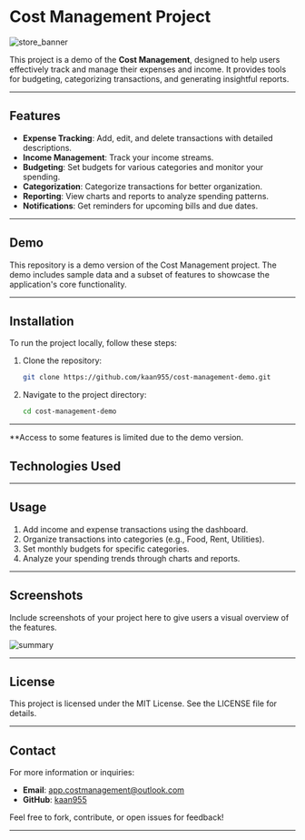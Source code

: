 # Cost Management Project

![store_banner](https://github.com/user-attachments/assets/db1cb9ef-f92c-4a2f-8cfb-0d3ab1081d3c)


This project is a demo of the **Cost Management**, designed to help users effectively track and manage their expenses and income. It provides tools for budgeting, categorizing transactions, and generating insightful reports.

---

## Features

- **Expense Tracking**: Add, edit, and delete transactions with detailed descriptions.
- **Income Management**: Track your income streams.
- **Budgeting**: Set budgets for various categories and monitor your spending.
- **Categorization**: Categorize transactions for better organization.
- **Reporting**: View charts and reports to analyze spending patterns.
- **Notifications**: Get reminders for upcoming bills and due dates.

---

## Demo

This repository is a demo version of the Cost Management project. The demo includes sample data and a subset of features to showcase the application's core functionality.

---

## Installation

To run the project locally, follow these steps:

1. Clone the repository:
   ```bash
   git clone https://github.com/kaan955/cost-management-demo.git
   ```

2. Navigate to the project directory:
   ```bash
   cd cost-management-demo
 ---

**Access to some features is limited due to the demo version.

## Technologies Used

---

## Usage

1. Add income and expense transactions using the dashboard.
2. Organize transactions into categories (e.g., Food, Rent, Utilities).
3. Set monthly budgets for specific categories.
4. Analyze your spending trends through charts and reports.

---

## Screenshots

Include screenshots of your project here to give users a visual overview of the features.

![summary](https://github.com/user-attachments/assets/e7b821ff-7ce1-4462-83d1-56ebfce5f1a6)

---

## License

This project is licensed under the MIT License. See the LICENSE file for details.

---

## Contact

For more information or inquiries:        
- **Email**: app.costmanagement@outlook.com
- **GitHub**: [kaan955](https://github.com/kaan955)

Feel free to fork, contribute, or open issues for feedback!

---
